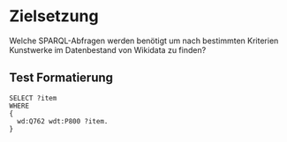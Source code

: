 # Zielsetzung

Welche SPARQL-Abfragen werden benötigt um nach bestimmten Kriterien Kunstwerke im Datenbestand von Wikidata zu finden?

## Test Formatierung

```sparql
SELECT ?item
WHERE
{
  wd:Q762 wdt:P800 ?item.
}
```
